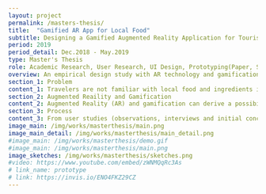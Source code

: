 ```yaml
---
layout: project
permalink: /masters-thesis/
title:  "Gamified AR App for Local Food"
subtitle: Designing a Gamified Augmented Reality Application for Tourists to Encourage Their Local Food Consumption
period: 2019
period_detail: Dec.2018 - May.2019
type: Master's Thesis
role: Academic Research, User Research, UI Design, Prototyping(Paper, Sketch, Torch)
overview: An empirical design study with AR technology and gamification to encourage tourists' local food consumption.
section_1: Problem
content_1: Travelers are not familiar with local food and ingredients in new places while they are traveling. It requires much time and effort to choose and find the right information for that, although we can see thousands of results on the internet search. So, in many cases, we easily decide to go to any franchise restaurants where we may make more footprint with long food distances from the production of the ingredients. On top of that, we lose the opportunity to learn new cultures related to food which is basic in any local place.
section_2: Augmented Reaility and Gamification
content_2: Augmented Reality (AR) and gamification can derive a possibility to support travelers to consume local food. The benefits of MAR and gamification were explored through the design and evaluation of a gamified MAR application prototype to encourage travelers’ local food consumption. The application recognizes the real food through an AR mobile screen and displays basic food information with name/ingredient and 'food miles' which refers to how far the main ingredients come from the distance. Besides, gamification was applied for the users’ actions as collecting the food/ingredients and assigning levels according to how much local food a user consumed.
section_3: Process
content_3: From user studies (observations, interviews and initial concept evaluation), tourists’ needs were identified, and UX goals were defined as adventure, autonomy, and competence as to what experiences the application provides. The goals guided the design and evaluation of a gamified MAR application. The paper prototyping was done quickly through two iterations with user testing, and the final interactive prototype was created using the tool 'Sketch' for user interface visual elements and the tool 'Torch' for making scenes with interactions. The final evaluation was performed both in qualitative way (user testing with think aloud) and in quantitative way (two sets of questionnaires from Intrinsic Motivation Inventory(IMI)) <br/><br/> <a href="https://doi.org/10.1145/3377290.3377298" class="link">Publication<br/> Lee, J, Kaipainen, K., & Väänänen, K. (2020). Local Foodie &#58; Experience Design of a Mobile Augmented Reality Application for Tourists to Encourage Local Food Consumption, Proceedings of the 20th International Academic Mindtrek, ACM Press, New York.</a><br/><br/> <a href="https://trepo.tuni.fi/handle/123456789/27605" class="link">Master's Thesis</a>
image_main: /img/works/masterthesis/main.png
image_main_detail: /img/works/masterthesis/main_detail.png
#image_main: /img/works/masterthesis/demo.gif
#image_main: /img/works/masterthesis/main.png
image_sketches: /img/works/masterthesis/sketches.png
#video: https://www.youtube.com/embed/zWNMQqRc3As
# link_name: prototype
# link: https://invis.io/ENO4FKZ29CZ
---
```

